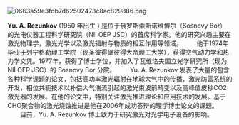 ![0663a59e3fdb7d62502473c8ac829886.png](../_resources/0663a59e3fdb7d62502473c8ac829886.png) 

**Yu. A. Rezunkov** (1950 年出生 ) 是位于俄罗斯索斯诺维博尔（Sosnovy Bor）的光电仪器工程科学研究院（NII OEP JSC）的首席科学家。他的研究兴趣主要在激光物理学，激光光学以及激光辐射与物质的相互作用等领域。
&emsp;&emsp;他于1974年毕业于列宁格勒理工学院（现圣彼得堡彼得大帝理工大学），获得空气动力学和热力学文凭。1977年，获得了博士学位，并加入了瓦维洛夫国立光学研究所（现为NII OEP JSC）的 Sosnovy Bor 分院。
&emsp;&emsp;Yu. A. Rezunkov 发表了大量的包含各种科学课题的论文，包括高功率激光辐射在地球大气中的传播，激光防雷系统的开发，相位共轭技术以补偿大气湍流引起的激光束波前畸变以及高峰值皮秒CO2激光器的发展。在他的论文中，特别关注激光推进理论和应用技术的发展。基于CHO聚合物的激光烧蚀推进是他在2006年成功答辩的理学博士论文的课题。
&emsp;&emsp;目前，Yu. A. Rezunkov 博士致力于研究激光对光学电子设备的影响。